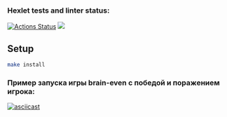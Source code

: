 ### Hexlet tests and linter status:
[![Actions Status](https://github.com/gaivanchi/frontend-project-44/workflows/hexlet-check/badge.svg)](https://github.com/gaivanchi/frontend-project-44/actions)
<a href="https://codeclimate.com/github/gaivanchi/frontend-project-44/maintainability"><img src="https://api.codeclimate.com/v1/badges/f4423b7d217e439f7077/maintainability" /></a>

## Setup
```sh 
make install
```

### Пример запуска игры brain-even c победой и поражением игрока:
[![asciicast](https://asciinema.org/a/wcsFcciZx1v5W0E21Ka95pT5I.svg)](https://asciinema.org/a/wcsFcciZx1v5W0E21Ka95pT5I)
